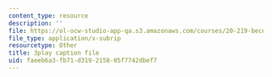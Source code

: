 ```yaml
---
content_type: resource
description: ''
file: https://ol-ocw-studio-app-qa.s3.amazonaws.com/courses/20-219-becoming-the-next-bill-nye-writing-and-hosting-the-educational-show-january-iap-2015/faeeb6a3fb71d319215805f7742dbef7_0wZ3OpSnbEU.srt
file_type: application/x-subrip
resourcetype: Other
title: 3play caption file
uid: faeeb6a3-fb71-d319-2158-05f7742dbef7
---
```


